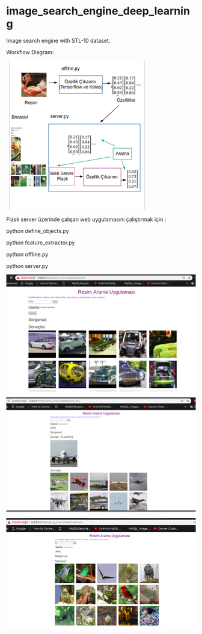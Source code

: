 # image_search_engine_deep_learning

Image search engine with STL-10 dataset.

Workflow Diagram:

![alt text](https://github.com/sinemavci/image_search_engine_deep_learning/blob/master/flow_1.png)

Flask server üzerinde çalışan web uygulamasını çalıştırmak için :

python define_objects.py

python feature_extractor.py

python offline.py

python server.py

![alt text](https://github.com/sinemavci/image_search_engine_deep_learning/blob/master/Screenshot%20from%202019-07-14%2020-19-44.png)

![alt text](https://github.com/sinemavci/image_search_engine_deep_learning/blob/master/Screenshot%20from%202019-07-14%2020-23-26.png)

![alt text](https://github.com/sinemavci/image_search_engine_deep_learning/blob/master/Screenshot%20from%202019-07-14%2020-33-46.png)
